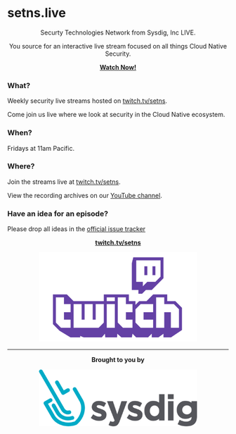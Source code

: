 # setns.live 

<center>

Securty Technologies Network from Sysdig, Inc LIVE. 

You source for an interactive live stream focused on all things Cloud Native Security.

</center>

<p align="center"><b><a href="https://bit.ly/2RHM4MG">Watch Now!</a></b></p>

### What?

Weekly security live streams hosted on [twitch.tv/setns](https://bit.ly/2RHM4MG).

Come join us live where we look at security in the Cloud Native ecosystem.

### When?

Fridays at 11am Pacific.

### Where?

Join the streams live at [twitch.tv/setns](https://bit.ly/2RHM4MG).

View the recording archives on our [YouTube channel](https://bit.ly/2Vd9prT). 

### Have an idea for an episode?

Please drop all ideas in the [official issue tracker](https://github.com/setns/live/issues)

<p align="center"><b><a href="https://bit.ly/2RHM4MG">twitch.tv/setns</a></b></p>
<p align="center"><a href="https://bit.ly/2K479wO"><img src="img/Twitch.png" width="360"></a></p>


<hr>

<p align="center"><b>Brought to you by</b></p>

<p align="center"><a href="https://bit.ly/2K479wO"><img src="img/SysdigLogo.png" width="360"></a></p>

